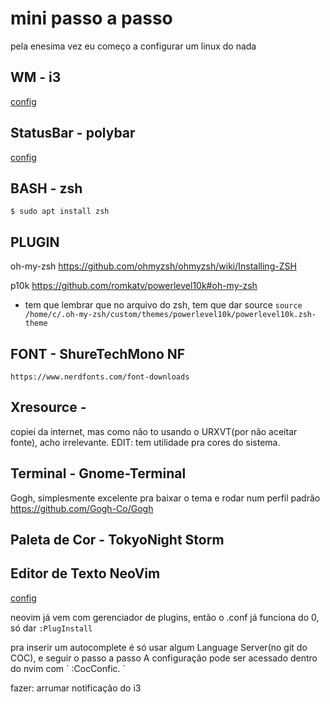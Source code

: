 # mini passo a passo

pela enesima vez eu começo a configurar um linux do nada

## WM - i3

[config](https://github.com/3rdglaz/dotfiles/blob/master/.config/i3/config)
  
## StatusBar - polybar

[config](https://github.com/3rdglaz/dotfiles/blob/master/.config/polybar/config)

## BASH - zsh

	$ sudo apt install zsh

## PLUGIN

oh-my-zsh
https://github.com/ohmyzsh/ohmyzsh/wiki/Installing-ZSH

p10k
https://github.com/romkatv/powerlevel10k#oh-my-zsh

- tem que lembrar que no arquivo do zsh, tem que dar source
	`source /home/c/.oh-my-zsh/custom/themes/powerlevel10k/powerlevel10k.zsh-theme`

## FONT - ShureTechMono NF
	https://www.nerdfonts.com/font-downloads

## Xresource - 

copiei da internet, mas como não to usando o URXVT(por não aceitar fonte), acho irrelevante. EDIT: tem utilidade pra cores do sistema.

## Terminal - Gnome-Terminal

Gogh, simplesmente excelente pra baixar o tema e rodar num perfil padrão
https://github.com/Gogh-Co/Gogh

## Paleta de Cor - TokyoNight Storm

## Editor de Texto NeoVim

[config](https://github.com/3rdglaz/dotfiles/blob/master/.config/nvim/init.vim)

neovim já vem com gerenciador de plugins, então o .conf já funciona do 0, só dar
`
  :PlugInstall
`

pra inserir um autocomplete é só usar algum Language Server(no git do COC), e seguir o passo a passo
A configuração pode ser acessado dentro do nvim com 
´
:CocConfic.
´

fazer:
arrumar notificação do i3
